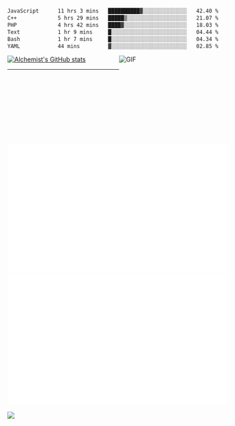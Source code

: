 <!--START_SECTION:waka-->

```text
JavaScript      11 hrs 3 mins   ██████████▓░░░░░░░░░░░░░░   42.40 %
C++             5 hrs 29 mins   █████▒░░░░░░░░░░░░░░░░░░░   21.07 %
PHP             4 hrs 42 mins   ████▓░░░░░░░░░░░░░░░░░░░░   18.03 %
Text            1 hr 9 mins     █░░░░░░░░░░░░░░░░░░░░░░░░   04.44 %
Bash            1 hr 7 mins     █░░░░░░░░░░░░░░░░░░░░░░░░   04.34 %
YAML            44 mins         ▓░░░░░░░░░░░░░░░░░░░░░░░░   02.85 %
```

<!--END_SECTION:waka-->

[![Alchemist's GitHub stats](https://github-readme-stats.vercel.app/api?username=DrMaxis&show_icons=true&theme=outrun&count_private=true)](#)
<img align="right" alt="GIF" src="https://user-images.githubusercontent.com/5355808/139111924-210cc6fa-9fb1-4dac-929d-6324a5836a92.gif" width="250" height="200" />
<hr />

![](https://raw.githubusercontent.com/DrMaxis/github-stats-transparent/output/generated/overview.svg)
![](https://raw.githubusercontent.com/DrMaxis/github-stats-transparent/output/generated/languages.svg)

 
<a href="https://count.getloli.com/"><img src="https://count.getloli.com/get/@:maxis-the-alchemist?theme=rule34"></a>
<!-- https://count.getloli.com/get/@alchemist?theme=rule34 -->
<br>
